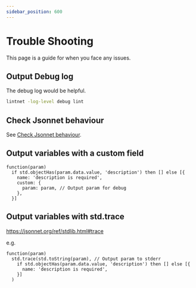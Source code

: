 ```yaml
---
sidebar_position: 600
---
```


# Trouble Shooting

This page is a guide for when you face any issues.

## Output Debug log

The debug log would be helpful.

```sh
lintnet -log-level debug lint
```

## Check Jsonnet behaviour

See [Check Jsonnet behaviour](learn-jsonnet#check-jsonnet-behaviour).

## Output variables with a custom field

```jsonnet
function(param)
  if std.objectHas(param.data.value, 'description') then [] else [{
    name: 'description is required',
    custom: {
      param: param, // Output param for debug
    },
  }]
```

## Output variables with std.trace

https://jsonnet.org/ref/stdlib.html#trace

e.g.

```jsonnet
function(param)
  std.trace(std.toString(param), // Output param to stderr
    if std.objectHas(param.data.value, 'description') then [] else [{
      name: 'description is required',
    }]
  )
```
